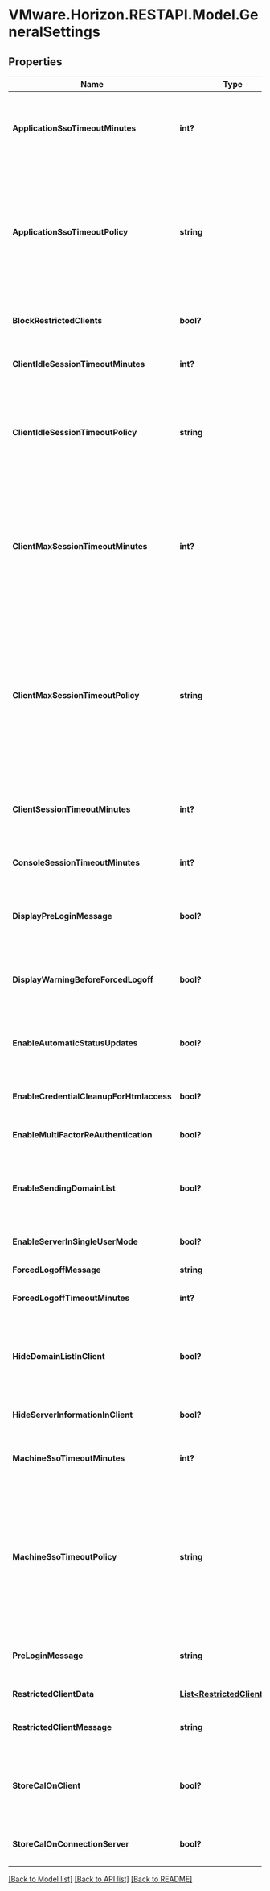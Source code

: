 # VMware.Horizon.RESTAPI.Model.GeneralSettings
## Properties

Name | Type | Description | Notes
------------ | ------------- | ------------- | -------------
**ApplicationSsoTimeoutMinutes** | **int?** | The time allowed to elapse after a user has authenticated before the application SSO credentials are locked unless the user&#39;s Horizon client supports idle sessions and the user remains active. | [optional] 
**ApplicationSsoTimeoutPolicy** | **string** | Specifies the policy for the maximum time after which single sign on will be disabled for application sessions. * DISABLED_AFTER: Single sign on will be disabled after the specified number of minutes has elapsed since the user connected to Horizon Connection Server. * DISABLED: Single sign on is disabled. * ENABLED: Single sign on is enabled. | 
**BlockRestrictedClients** | **bool?** | Indicates whether restricted Horizon clients should be blocked by the Connection Server. | [optional] 
**ClientIdleSessionTimeoutMinutes** | **int?** | Determines how long a user can be idle before the Connection Server takes measure to protect the session. | [optional] 
**ClientIdleSessionTimeoutPolicy** | **string** | Specifies the policy for the maximum time that a that a user can be idle before the Connection Server takes measure to protect the session. * TIMEOUT_AFTER: The timeout is set for a configurable time. * NEVER: The timeout has been disabled. | 
**ClientMaxSessionTimeoutMinutes** | **int?** | Determines how long a user can keep a session open after logging in to the Connection Server. When a session times out, the session is terminated and the Horizon client is disconnected from the resource. This property has a default value of 600 and a minimum value of 5. This property is required if clientMaxSessionTimeoutPolicy is set to TIMEOUT_AFTER. | [optional] 
**ClientMaxSessionTimeoutPolicy** | **string** | Client max session lifetime policy. This property has a default value of TIMEOUT_AFTER. A value of TIMEOUT_AFTER indicates that the Horizon client session times out after a configurable session length. A value of NEVER indicates that the Horizon client session will not time out and will only end due to inactivity. * TIMEOUT_AFTER: The timeout is set for a configurable time. * NEVER: The timeout has been disabled. | 
**ClientSessionTimeoutMinutes** | **int?** | Determines the maximum length of time that a session will be kept active if there is no traffic between the Horizon client and the Connection Server. | 
**ConsoleSessionTimeoutMinutes** | **int?** | Determines how long an idle admin console session continues before the session times out. | [optional] 
**DisplayPreLoginMessage** | **bool?** | Indicates whether to show a disclaimer or other message when the Horizon Client user logs in. This change will take effect on next login for each user. | [optional] 
**DisplayWarningBeforeForcedLogoff** | **bool?** | Indicates whether to display a warning message when users are forced to log off because a scheduled or immediate update such as a machine-refresh operation is about to start. | [optional] 
**EnableAutomaticStatusUpdates** | **bool?** | Enable updation of the global status of the application periodically. The Dashboard Information is also updated at regular intervals when Dashboard page is active. | [optional] 
**EnableCredentialCleanupForHtmlaccess** | **bool?** | Indicates whether to clean up session credentials when one tab connecting to remote machine/application is closed. | [optional] 
**EnableMultiFactorReAuthentication** | **bool?** | Enables 2 factor re-authentication after idle session timeout. | [optional] 
**EnableSendingDomainList** | **bool?** | Indicates whether the domain list will be sent to the Horizon client. Since domain list will be sent before user is authenticated with server, it could disclose domain information to external users. | [optional] 
**EnableServerInSingleUserMode** | **bool?** | Permits RDSServer operating systems to be used for non-RDS Machines. | [optional] 
**ForcedLogoffMessage** | **string** | The warning to be displayed before logging off the user. | [optional] 
**ForcedLogoffTimeoutMinutes** | **int?** | The time to wait after the warning is displayed and before logging off the user. | [optional] 
**HideDomainListInClient** | **bool?** | Whether to hide the list of domains in the Horizon client user interface. If value set to true, the user will need to provide a UPN (e.g. user@domain) or a logon name in the format domain\\\\user when logging in. | [optional] 
**HideServerInformationInClient** | **bool?** | Indicates whether to hide the server URL in the Horizon client user interface. | [optional] 
**MachineSsoTimeoutMinutes** | **int?** | Single sign on will be disabled after the specified time has elapsed since the user connected to Connection Server. | [optional] 
**MachineSsoTimeoutPolicy** | **string** | Specifies the policy for the maximum time after which single sign on will be disabled after a user connects to the Connection Server. * DISABLED_AFTER: Single sign on will be disabled after the specified number of minutes has elapsed since the user connected to Horizon Connection Server. * DISABLED: Single sign on is disabled. * ENABLED: Single sign on is enabled. | 
**PreLoginMessage** | **string** | Displays a disclaimer or another message to Horizon Client users when they log in. No message will be displayed if this is not set. | [optional] 
**RestrictedClientData** | [**List&lt;RestrictedClientData&gt;**](RestrictedClientData.md) | List of restricted Horizon Clients. | [optional] 
**RestrictedClientMessage** | **string** | The message to be displayed to Horizon clients which are blocked by the Connection Server. | [optional] 
**StoreCalOnClient** | **bool?** | Determines whether or not to store the RDS Per Device Client Access License on Horizon client devices. This value can be true only if Store Client Access License on Connection Server is true. | 
**StoreCalOnConnectionServer** | **bool?** | Determines whether or not to store the RDS Per Device Client Access License on Connection Server. | 

[[Back to Model list]](../README.md#documentation-for-models) [[Back to API list]](../README.md#documentation-for-api-endpoints) [[Back to README]](../README.md)

